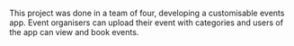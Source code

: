 This project was done in a team of four, developing a customisable events app.
Event organisers can upload their event with categories and users of the app can view and book events.